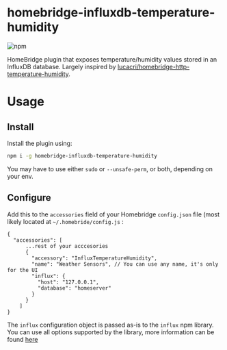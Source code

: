 # homebridge-influxdb-temperature-humidity

![npm](https://img.shields.io/npm/v/homebridge-influxdb-temperature-humidity?style=flat-square)

HomeBridge plugin that exposes temperature/humidity values stored in an InfluxDB database. Largely inspired by [lucacri/homebridge-http-temperature-humidity](https://github.com/lucacri/homebridge-http-temperature-humidity).

# Usage

## Install

Install the plugin using: 

````bash
npm i -g homebridge-influxdb-temperature-humidity
````

You may have to use either `sudo` or `--unsafe-perm`, or both, depending on your env.

## Configure

Add this to the `accessories` field of your Homebridge `config.json` file (most likely located at `~/.homebride/config.js` : 

````
{
  "accessories": [
      ...rest of your acccesories
      {
        "accessory": "InfluxTemperatureHumidity",
        "name": "Weather Sensors", // You can use any name, it's only for the UI
        "influx": {
          "host": "127.0.0.1",
          "database": "homeserver"
        }
      }
    ]
}
````

The `influx` configuration object is passed as-is to the `influx` npm library. You can use all options supported by the library, more information can be found [here](https://node-influx.github.io/class/src/index.js~InfluxDB.html#instance-constructor-constructor)
